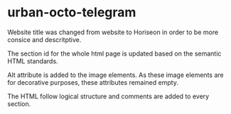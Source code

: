 # urban-octo-telegram
Website title was changed from website to Horiseon in order to be more consice and descritptive.

The section id for the whole html page is updated based on the semantic HTML standards. 

Alt attribute is added to the image elements. As these image elements are for decorative purposes, these attributes remained empty. 

The HTML follow logical structure and comments are added to every section. 